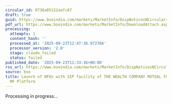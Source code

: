 ```yaml
---
circular_id: 0736a85122aafc87
draft: true
guid: https://www.bseindia.com/markets/MarketInfo/DispNoticesNCirculars.aspx?Noticeid={763BF54D-BC4D-4651-BCA8-4DBA040B4C2C}&noticeno=20250923-24&dt=09/23/2025&icount=24&totcount=55&flag=0
pdf_url: https://www.bseindia.com/markets/MarketInfo/DownloadAttach.aspx?id=20250923-24&attachedId=b976e885-bfe0-4ff0-adf5-c6f81ab54c69
processing:
  attempts: 1
  content_hash: ''
  processed_at: '2025-09-23T12:47:36.972766'
  processor_version: '2.0'
  stage: claude_failed
  status: failed
published_date: '2025-09-23T11:33:16+00:00'
rss_url: https://www.bseindia.com/markets/MarketInfo/DispNoticesNCirculars.aspx?Noticeid={763BF54D-BC4D-4651-BCA8-4DBA040B4C2C}&noticeno=20250923-24&dt=09/23/2025&icount=24&totcount=55&flag=0
source: bse
title: Launch of NFOs with SIP facility of THE WEALTH COMPANY MUTUAL FUND on BSE StAR
  MF Platform
---
```


Processing in progress...
